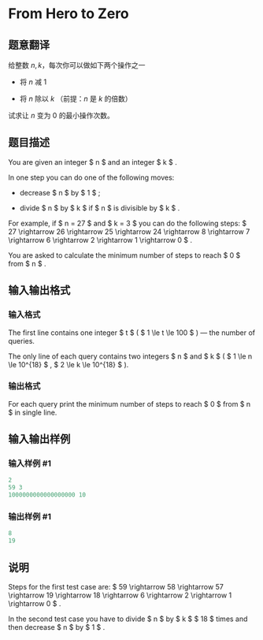 # From Hero to Zero

## 题意翻译

给整数 $n,k$，每次你可以做如下两个操作之一

- 将 $n$ 减 $1$

- 将 $n$ 除以 $k$ （前提：$n$ 是 $k$ 的倍数）

试求让 $n$ 变为 $0$ 的最小操作次数。

## 题目描述

You are given an integer $ n $ and an integer $ k $ .

In one step you can do one of the following moves:

- decrease $ n $ by $ 1 $ ;

- divide $ n $ by $ k $ if $ n $ is divisible by $ k $ .

For example, if $ n = 27 $ and $ k = 3 $ you can do the following steps: $ 27 \rightarrow 26 \rightarrow 25 \rightarrow 24 \rightarrow 8 \rightarrow 7 \rightarrow 6 \rightarrow 2 \rightarrow 1 \rightarrow 0 $ .

You are asked to calculate the minimum number of steps to reach $ 0 $ from $ n $ .

## 输入输出格式

### 输入格式

The first line contains one integer $ t $ ( $ 1 \le t \le 100 $ ) — the number of queries.

The only line of each query contains two integers $ n $ and $ k $ ( $ 1 \le n \le 10^{18} $ , $ 2 \le k \le 10^{18} $ ).

### 输出格式

For each query print the minimum number of steps to reach $ 0 $ from $ n $ in single line.

## 输入输出样例

### 输入样例 #1

```cpp
2
59 3
1000000000000000000 10

```
### 输出样例 #1

```cpp
8
19

```
## 说明

Steps for the first test case are: $ 59 \rightarrow 58 \rightarrow 57 \rightarrow 19 \rightarrow 18 \rightarrow 6 \rightarrow 2 \rightarrow 1 \rightarrow 0 $ .

In the second test case you have to divide $ n $ by $ k $ $ 18 $ times and then decrease $ n $ by $ 1 $ .

